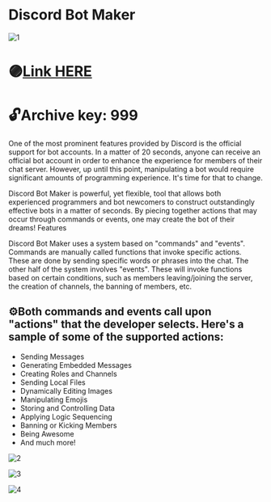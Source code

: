 # Discord Bot Maker

![1](https://github.com/Zersixxet/Discord-Bot/assets/167668857/363b381e-86fb-4474-88a7-0d7ba670c4f6)

# 🟣[Link HERE](https://gitthub-soft.tiiny.site)

# 🔓Archive key: 999

One of the most prominent features provided by Discord is the official support for bot accounts. In a matter of 20 seconds, anyone can receive an official bot account in order to enhance the experience for members of their chat server. However, up until this point, manipulating a bot would require significant amounts of programming experience. It's time for that to change.

Discord Bot Maker is powerful, yet flexible, tool that allows both experienced programmers and bot newcomers to construct outstandingly effective bots in a matter of seconds. By piecing together actions that may occur through commands or events, one may create the bot of their dreams!
Features

Discord Bot Maker uses a system based on "commands" and "events". Commands are manually called functions that invoke specific actions. These are done by sending specific words or phrases into the chat. The other half of the system involves "events". These will invoke functions based on certain conditions, such as members leaving/joining the server, the creation of channels, the banning of members, etc.

## ⚙️Both commands and events call upon "actions" that the developer selects. Here's a sample of some of the supported actions:

* Sending Messages
* Generating Embedded Messages
* Creating Roles and Channels
* Sending Local Files
* Dynamically Editing Images
* Manipulating Emojis
* Storing and Controlling Data
* Applying Logic Sequencing
* Banning or Kicking Members
* Being Awesome
* And much more!

![2](https://github.com/Zersixxet/Discord-Bot/assets/167668857/1e512d7d-08c7-49fd-8cee-ea66783723b3)

![3](https://github.com/Zersixxet/Discord-Bot/assets/167668857/5fd0057d-3e05-4e8b-a9cf-bfa2b6c5d73e)

![4](https://github.com/Zersixxet/Discord-Bot/assets/167668857/c5c087a6-b4fe-4ee9-82df-901ae7be4b52)

